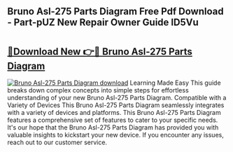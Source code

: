 ## Bruno Asl-275 Parts Diagram Free Pdf Download - Part-pUZ New Repair Owner Guide lD5Vu

# <h2><a href="http://dfnrea8.blite.top/?on=Bruno+Asl-275+Parts+Diagram">🔗Download New 👉🔴 Bruno Asl-275 Parts Diagram</a></h2>

[![Bruno Asl-275 Parts Diagram download](https://i.imgur.com/lujVjoI.png)](http://dfnrea8.blite.top/?on=Bruno+Asl-275+Parts+Diagram)
Learning Made Easy This guide breaks down complex concepts into simple steps for effortless understanding of your new Bruno Asl-275 Parts Diagram. Compatible with a Variety of Devices This Bruno Asl-275 Parts Diagram seamlessly integrates with a variety of devices and platforms. This Bruno Asl-275 Parts Diagram features a comprehensive set of features to cater to your specific needs. It's our hope that the Bruno Asl-275 Parts Diagram has provided you with valuable insights to kickstart your new device. If you encounter any issues, reach out to our customer service.
